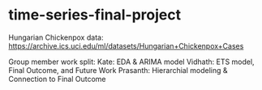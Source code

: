 # time-series-final-project
Hungarian Chickenpox data: https://archive.ics.uci.edu/ml/datasets/Hungarian+Chickenpox+Cases

Group member work split:
  Kate: EDA & ARIMA model
  Vidhath: ETS model, Final Outcome, and Future Work
  Prasanth: Hierarchial modeling & Connection to Final Outcome
